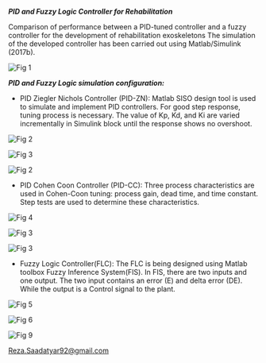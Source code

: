 ***PID and Fuzzy Logic Controller for Rehabilitation***

Comparison of performance between a PID-tuned controller and a fuzzy controller for the development of rehabilitation exoskeletons
The simulation of the developed controller has been carried out using Matlab/Simulink (2017b).

![Fig 1](https://user-images.githubusercontent.com/96347878/162259389-4400e43f-bd2a-4799-a121-76d91cd96dff.png)

***PID and Fuzzy Logic simulation configuration:***
* PID Ziegler Nichols Controller (PID-ZN): 
Matlab SISO design tool is used to simulate and implement PID controllers. For good step response, tuning process is necessary. The value of Kp, Kd, and Ki are varied incrementally in Simulink block until the response shows no overshoot.

![Fig 2](https://user-images.githubusercontent.com/96347878/162265100-7f7967b2-1d5c-4655-a6cb-6af059be2bb0.PNG)

![Fig 3](https://user-images.githubusercontent.com/96347878/162269387-a472d9a4-4364-47ea-8245-ba9504440c86.PNG)

![Fig 2](https://user-images.githubusercontent.com/96347878/162275035-f5b5e006-77b4-416b-b155-d3705f260395.PNG)

* PID Cohen Coon Controller (PID-CC): Three process characteristics are used in Cohen-Coon tuning: process gain, dead time, and time constant. Step tests are used to determine these characteristics.

![Fig 4](https://user-images.githubusercontent.com/96347878/162278645-126dbe31-1743-4534-b173-b125779ebe1a.PNG)

![Fig 3](https://user-images.githubusercontent.com/96347878/162278746-d57c304c-72ff-4e30-8831-edff4271b1da.PNG)

![Fig 3](https://user-images.githubusercontent.com/96347878/162280473-c48758d7-6eff-4e12-b367-bafd1a5ffce1.PNG)

* Fuzzy Logic Controller(FLC): The FLC is being designed using Matlab toolbox Fuzzy Inference System(FIS). In FIS, there are two inputs and one
output. The two input contains an error (E)  and delta error (DE). While the output is a Control signal to the plant.

![Fig 5](https://user-images.githubusercontent.com/96347878/162283153-5bb32535-2183-40af-b1da-998b9350d438.PNG)

![Fig 6](https://user-images.githubusercontent.com/96347878/162283803-59ce5af4-5de4-45fe-9657-12e76c2d94a7.png)

![Fig 9](https://user-images.githubusercontent.com/96347878/162286874-7224403d-d2bf-4fc8-976b-9291c5abd2d0.PNG)

Reza.Saadatyar92@gmail.com
